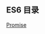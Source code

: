 ## ES6 目录

[Promise](https://github.com/HurricaneTBS/nodejs/blob/5974c2495a2458fc6e25955464d89308ecb5b729/es/note/promise.md)